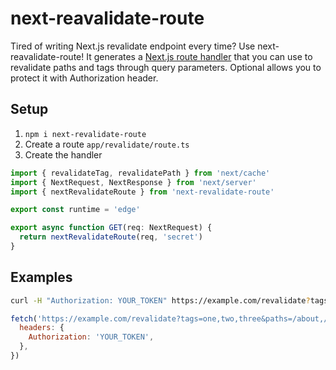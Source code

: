 # next-reavalidate-route

Tired of writing Next.js revalidate endpoint every time? Use next-reavalidate-route! It generates a [Next.js route handler](https://nextjs.org/docs/app/building-your-application/routing/route-handlers) that you can use to revalidate paths and tags through query parameters. Optional allows you to protect it with Authorization header.

## Setup

1. `npm i next-revalidate-route`
2. Create a route `app/revalidate/route.ts`
3. Create the handler

```js
import { revalidateTag, revalidatePath } from 'next/cache'
import { NextRequest, NextResponse } from 'next/server'
import { nextRevalidateRoute } from 'next-revalidate-route'

export const runtime = 'edge'

export async function GET(req: NextRequest) {
  return nextRevalidateRoute(req, 'secret')
}
```

## Examples

```zsh
curl -H "Authorization: YOUR_TOKEN" https://example.com/revalidate?tags=one,two,three&paths=/about,/blog/[slug],/route
```

```js
fetch('https://example.com/revalidate?tags=one,two,three&paths=/about,/blog/[slug],/route', {
  headers: {
    Authorization: 'YOUR_TOKEN',
  },
})
```
